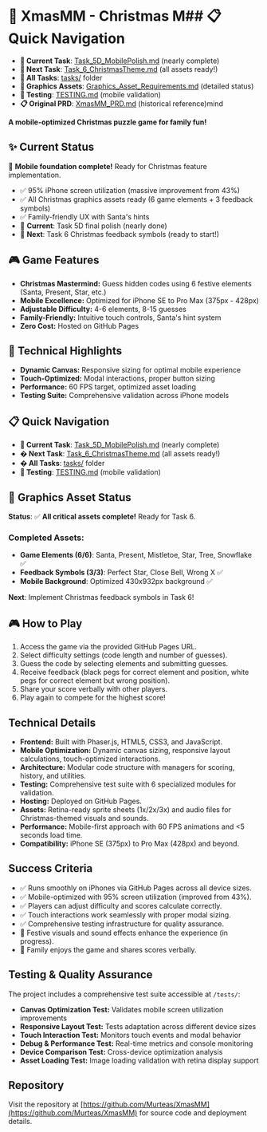 # 🎄 XmasMM - Christmas M## 📋 Quick Navigation
- **🎯 Current Task**: [Task_5D_MobilePolish.md](tasks/Task_5D_MobilePolish.md) (nearly complete)
- **🚀 Next Task**: [Task_6_ChristmasTheme.md](tasks/Task_6_ChristmasTheme.md) (all assets ready!)
- **📁 All Tasks**: [tasks/](tasks/) folder
- **🎨 Graphics Assets**: [Graphics_Asset_Requirements.md](Graphics_Asset_Requirements.md) (detailed status)
- **🧪 Testing**: [TESTING.md](TESTING.md) (mobile validation)
- **📋 Original PRD**: [XmasMM_PRD.md](XmasMM_PRD.md) (historical reference)mind

**A mobile-optimized Christmas puzzle game for family fun!**

## ✨ Current Status
🎉 **Mobile foundation complete!** Ready for Christmas feature implementation.
- ✅ 95% iPhone screen utilization (massive improvement from 43%)
- ✅ All Christmas graphics assets ready (6 game elements + 3 feedback symbols)
- ✅ Family-friendly UX with Santa's hints
- 🎯 **Current**: Task 5D final polish (nearly done)
- 🚀 **Next**: Task 6 Christmas feedback symbols (ready to start!)

## 🎮 Game Features
- **Christmas Mastermind:** Guess hidden codes using 6 festive elements (Santa, Present, Star, etc.)
- **Mobile Excellence:** Optimized for iPhone SE to Pro Max (375px - 428px)
- **Adjustable Difficulty:** 4-6 elements, 8-15 guesses
- **Family-Friendly:** Intuitive touch controls, Santa's hint system
- **Zero Cost:** Hosted on GitHub Pages

## 📱 Technical Highlights  
- **Dynamic Canvas:** Responsive sizing for optimal mobile experience
- **Touch-Optimized:** Modal interactions, proper button sizing
- **Performance:** 60 FPS target, optimized asset loading
- **Testing Suite:** Comprehensive validation across iPhone models

## 📋 Quick Navigation
- **🎯 Current Task**: [Task_5D_MobilePolish.md](tasks/Task_5D_MobilePolish.md) (nearly complete)
- **� Next Task**: [Task_6_ChristmasTheme.md](tasks/Task_6_ChristmasTheme.md) (all assets ready!)
- **� All Tasks**: [tasks/](tasks/) folder
- **🧪 Testing**: [TESTING.md](TESTING.md) (mobile validation)

## 🎨 Graphics Asset Status
**Status**: ✅ **All critical assets complete!** Ready for Task 6.

### Completed Assets:
- **Game Elements (6/6)**: Santa, Present, Mistletoe, Star, Tree, Snowflake ✅
- **Feedback Symbols (3/3)**: Perfect Star, Close Bell, Wrong X ✅
- **Mobile Background**: Optimized 430x932px background ✅

**Next**: Implement Christmas feedback symbols in Task 6!

## 🎮 How to Play
1. Access the game via the provided GitHub Pages URL.
2. Select difficulty settings (code length and number of guesses).
3. Guess the code by selecting elements and submitting guesses.
4. Receive feedback (black pegs for correct element and position, white pegs for correct element but wrong position).
5. Share your score verbally with other players.
6. Play again to compete for the highest score!

## Technical Details
- **Frontend:** Built with Phaser.js, HTML5, CSS3, and JavaScript.
- **Mobile Optimization:** Dynamic canvas sizing, responsive layout calculations, touch-optimized interactions.
- **Architecture:** Modular code structure with managers for scoring, history, and utilities.
- **Testing:** Comprehensive test suite with 6 specialized modules for validation.
- **Hosting:** Deployed on GitHub Pages.
- **Assets:** Retina-ready sprite sheets (1x/2x/3x) and audio files for Christmas-themed visuals and sounds.
- **Performance:** Mobile-first approach with 60 FPS animations and <5 seconds load time.
- **Compatibility:** iPhone SE (375px) to Pro Max (428px) and beyond.

## Success Criteria
- ✅ Runs smoothly on iPhones via GitHub Pages across all device sizes.
- ✅ Mobile-optimized with 95% screen utilization (improved from 43%).
- ✅ Players can adjust difficulty and scores calculate correctly.
- ✅ Touch interactions work seamlessly with proper modal sizing.
- ✅ Comprehensive testing infrastructure for quality assurance.
- 🔄 Festive visuals and sound effects enhance the experience (in progress).
- 🎯 Family enjoys the game and shares scores verbally.

## Testing & Quality Assurance
The project includes a comprehensive test suite accessible at `/tests/`:
- **Canvas Optimization Test:** Validates mobile screen utilization improvements
- **Responsive Layout Test:** Tests adaptation across different device sizes
- **Touch Interaction Test:** Monitors touch events and modal behavior
- **Debug & Performance Test:** Real-time metrics and console monitoring
- **Device Comparison Test:** Cross-device optimization analysis
- **Asset Loading Test:** Image loading validation with retina display support

## Repository
Visit the repository at [https://github.com/Murteas/XmasMM](https://github.com/Murteas/XmasMM) for source code and deployment details.
